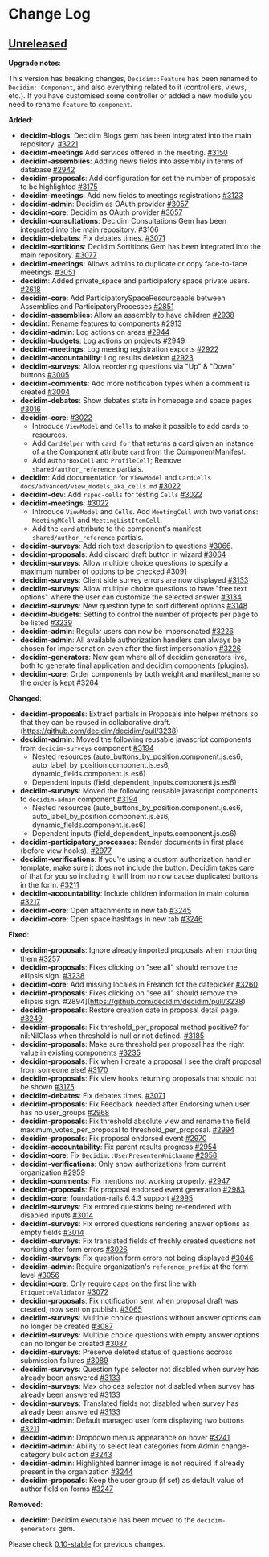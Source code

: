 # Change Log

## [Unreleased](https://github.com/decidim/decidim/tree/HEAD)

**Upgrade notes**:

This version has breaking changes, `Decidim::Feature` has been renamed to `Decidim::Component`,
and also everything related to it (controllers, views, etc.). If you have customised some
controller or added a new module you need to rename `feature` to `component`.

**Added**:

- **decidim-blogs**: Decidim Blogs gem has been integrated into the main repository. [\#3221](https://github.com/decidim/decidim/pull/3221)
- **decidim-meetings** Add services offered in the meeting. [\#3150](https://github.com/decidim/decidim/pull/3150)
- **decidim-assemblies**: Adding news fields into assembly in terms of database [\#2942](https://github.com/decidim/decidim/pull/2942)
- **decidim-proposals**: Add configuration for set the number of proposals to be highlighted [\#3175](https://github.com/decidim/decidim/pull/3175)
- **decidim-meetings**: Add new fields to meetings registrations [\#3123](https://github.com/decidim/decidim/pull/3123)
- **decidim-admin**: Decidim as OAuth provider [\#3057](https://github.com/decidim/decidim/pull/3057)
- **decidim-core**: Decidim as OAuth provider [\#3057](https://github.com/decidim/decidim/pull/3057)
- **decidim-consultations**: Decidim Consultations Gem has been  integrated into the  main  repository. [\#3106](https://github.com/decidim/decidim/pull/3106)
- **decidim-debates**: Fix debates times. [\#3071](https://github.com/decidim/decidim/pull/3071)
- **decidim-sortitions**: Decidim Sortitions Gem has been  integrated into the  main  repository. [\#3077](https://github.com/decidim/decidim/pull/3077)
- **decidim-meetings**: Allows admins to duplicate or copy face-to-face meetings. [\#3051](https://github.com/decidim/decidim/pull/3051)
- **decidim**: Added private_space and participatory space private users. [\#2618](https://github.com/decidim/decidim/pull/2618)
- **decidim-core**: Add ParticipatorySpaceResourceable between Assemblies and ParticipatoryProcesses [\#2851](https://github.com/decidim/decidim/pull/2851)
- **decidim-assemblies**: Allow an assembly to have children [\#2938](https://github.com/decidim/decidim/pull/2938)
- **decidim**: Rename features to components [\#2913](https://github.com/decidim/decidim/pull/2913)
- **decidim-admin**: Log actions on areas [\#2944](https://github.com/decidim/decidim/pull/2944)
- **decidim-budgets**: Log actions on projects [\#2949](https://github.com/decidim/decidim/pull/2949)
- **decidim-meetings**: Log meeting registration exports [\#2922](https://github.com/decidim/decidim/pull/2922)
- **decidim-accountability**: Log results deletion [\#2923](https://github.com/decidim/decidim/pull/2923)
- **decidim-surveys**: Allow reordering questions via "Up" & "Down" buttons [\#3005](https://github.com/decidim/decidim/pull/3005)
- **decidim-comments**: Add more notification types when a comment is created [\#3004](https://github.com/decidim/decidim/pull/3004)
- **decidim-debates**: Show debates stats in homepage and space pages [\#3016](https://github.com/decidim/decidim/pull/3016)
- **decidim-core**: [\#3022](https://github.com/decidim/decidim/pull/3022)
  - Introduce `ViewModel` and `Cells` to make it possible to add cards to resources.
  - Add `CardHelper` with `card_for` that returns a card given an instance of a the Component attribute `card` from the ComponentManifest.
  - Add `AuthorBoxCell` and `ProfileCell`; Remove `shared/author_reference` partials.
- **decidim**: Add documentation for `ViewModel` and `CardCells` `docs/advanced/view_models_aka_cells.md` [\#3022](https://github.com/decidim/decidim/pull/3022)
- **decidim-dev**: Add `rspec-cells` for testing `Cells` [\#3022](https://github.com/decidim/decidim/pull/3022)
- **decidim-meetings**: [\#3022](https://github.com/decidim/decidim/pull/3022)
  - Introduce `ViewModel` and `Cells`. Add `MeetingCell` with two variations: `MeetingMCell` and `MeetingListItemCell`.
  - Add the `card` attribute to the component's manifest `shared/author_reference` partials.
- **decidim-surveys**: Add rich text description to questions [\#3066](https://github.com/decidim/decidim/pull/3066).
- **decidim-proposals**: Add discard draft button in wizard [\#3064](https://github.com/decidim/decidim/pull/3064)
- **decidim-surveys**: Allow multiple choice questions to specify a maximum number of options to be checked [\#3091](https://github.com/decidim/decidim/pull/3091)
- **decidim-surveys**: Client side survey errors are now displayed [\#3133](https://github.com/decidim/decidim/pull/3133)
- **decidim-surveys**: Allow multiple choice questions to have "free text options" where the user can customize the selected answer [\#3134](https://github.com/decidim/decidim/pull/3134)
- **decidim-surveys**: New question type to sort different options [\#3148](https://github.com/decidim/decidim/pull/3148)
- **decidim-budgets**: Setting to control the number of projects per page to be listed [\#3239](https://github.com/decidim/decidim/pull/3239)
- **decidim-admin**: Regular users can now be impersonated [\#3226](https://github.com/decidim/decidim/pull/3226)
- **decidim-admin**: All available authorization handlers can always be chosen for impersonation even after the first impersonation [\#3226](https://github.com/decidim/decidim/pull/3226)
- **decidim-generators**: New gem where all of decidim generators live, both to generate final application and decidim components (plugins).
- **decidim-core**: Order components by both weight and manifest_name so the order is kept [\#3264](https://github.com/decidim/decidim/pull/3264)

**Changed**:

- **decidim-proposals**: Extract partials in Proposals into helper methors so that they can be reused in collaborative draft. (https://github.com/decidim/decidim/pull/3238)
- **decidim-admin**: Moved the following reusable javascript components from `decidim-surveys` component [\#3194](https://github.com/decidim/decidim/pull/3194)
  - Nested resources (auto_buttons_by_position.component.js.es6, auto_label_by_position.component.js.es6, dynamic_fields.component.js.es6)
  - Dependent inputs (field_dependent_inputs.component.js.es6)
- **decidim-surveys**: Moved the following reusable javascript components to `decidim-admin` component [\#3194](https://github.com/decidim/decidim/pull/3194)
  - Nested resources (auto_buttons_by_position.component.js.es6, auto_label_by_position.component.js.es6, dynamic_fields.component.js.es6)
  - Dependent inputs (field_dependent_inputs.component.js.es6)
- **decidim-participatory_processes**: Render documents in first place (before view hooks). [\#2977](https://github.com/decidim/decidim/pull/2977)
- **decidim-verifications**: If you're using a custom authorization handler template, make sure it does not include the button. Decidim takes care of that for you so including it will from no now cause duplicated buttons in the form. [\#3211](https://github.com/decidim/decidim/pull/3211)
- **decidim-accountability**: Include children information in main column [\#3217](https://github.com/decidim/decidim/pull/3217)
- **decidim-core**: Open attachments in new tab [\#3245](https://github.com/decidim/decidim/pull/3245)
- **decidim-core**: Open space hashtags in new tab [\#3246](https://github.com/decidim/decidim/pull/3246)

**Fixed**:

- **decidim-proposals**: Ignore already imported proposals when importing them [\#3257](https://github.com/decidim/decidim/pull/3257)
- **decidim-proposals**: Fixes clicking on "see all" should remove the ellipsis sign. [\#3238](https://github.com/decidim/decidim/pull/3238)
- **decidim-core**: Add missing locales in Freanch fot the datepicker [\#3260](https://github.com/decidim/decidim/pull/3260)
- **decidim-proposals**: Fixes clicking on "see all" should remove the ellipsis sign. \#2894](https://github.com/decidim/decidim/pull/3238)
- **decidim-proposals**: Restore creation date in proposal detail page. [\#3249](https://github.com/decidim/decidim/pull/3249)
- **decidim-proposals**: Fix threshold_per_proposal method positive? for nil:NilClass when threshold is null or not defined. [\#3185](https://github.com/decidim/decidim/pull/3185)
- **decidim-proposals**: Make sure threshold per proposal has the right value in existing components [\#3235](https://github.com/decidim/decidim/pull/3235)
- **decidim-proposals**: Fix when I create a proposal I see the draft proposal from someone else! [\#3170](https://github.com/decidim/decidim/pull/3083)
- **decidim-proposals**: Fix view hooks returning proposals that should not be shown [\#3175](https://github.com/decidim/decidim/pull/3175)
- **decidim-debates**: Fix debates times. [\#3071](https://github.com/decidim/decidim/pull/3071)
- **decidim-proposals**: Fix Feedback needed after Endorsing when user has no user_groups [\#2968](https://github.com/decidim/decidim/pull/2998)
- **decidim-proposals**: Fix threshold absolute view and rename the field maximum_votes_per_proposal to threshold_per_proposal. [\#2994](https://github.com/decidim/decidim/pull/2994)
- **decidim-proposals**: Fix proposal endorsed event [\#2970](https://github.com/decidim/decidim/pull/2970)
- **decidim-accountability**: Fix parent results progress [\#2954](https://github.com/decidim/decidim/pull/2954)
- **decidim-core**: Fix `Decidim::UserPresenter#nickname` [\#2958](https://github.com/decidim/decidim/pull/2958)
- **decidim-verifications**: Only show authorizations from current organization [\#2959](https://github.com/decidim/decidim/pull/2959)
- **decidim-comments**: Fix mentions not working properly.  [\#2947](https://github.com/decidim/decidim/pull/2947)
- **decidim-proposals**: Fix proposal endorsed event  generation [\#2983](https://github.com/decidim/decidim/pull/2983)
- **decidim-core**: foundation-rails 6.4.3 support [\#2995](https://github.com/decidim/decidim/pull/2995)
- **decidim-surveys**: Fix errored questions being re-rendered with disabled inputs [\#3014](https://github.com/decidim/decidim/pull/3014)
- **decidim-surveys**: Fix errored questions rendering answer options as empty fields [\#3014](https://github.com/decidim/decidim/pull/3014)
- **decidim-surveys**: Fix translated fields of freshly created questions not working after form errors [\#3026](https://github.com/decidim/decidim/pull/3026)
- **decidim-surveys**: Fix question form errors not being displayed [\#3046](https://github.com/decidim/decidim/pull/3046)
- **decidim-admin**: Require organization's `reference_prefix` at the form level [\#3056](https://github.com/decidim/decidim/pull/3056)
- **decidim-core**: Only require caps on the first line with `EtiquetteValidator` [\#3072](https://github.com/decidim/decidim/pull/3072)
- **decidim-proposals**: Fix notification sent when proposal draft was created, now sent on publish. [\#3065](https://github.com/decidim/decidim/pull/3065)
- **decidim-surveys**: Multiple choice questions without answer options can no longer be created [\#3087](https://github.com/decidim/decidim/pull/3087)
- **decidim-surveys**: Multiple choice questions with empty answer options can no longer be created [\#3087](https://github.com/decidim/decidim/pull/3087)
- **decidim-surveys**: Preserve deleted status of questions accross submission failures [\#3089](https://github.com/decidim/decidim/pull/3089)
- **decidim-surveys**: Question type selector not disabled when survey has already been answered [\#3133](https://github.com/decidim/decidim/pull/3133)
- **decidim-surveys**: Max choices selector not disabled when survey has already been answered [\#3133](https://github.com/decidim/decidim/pull/3133)
- **decidim-surveys**: Translated fields not disabled when survey has already been answered [\#3133](https://github.com/decidim/decidim/pull/3133)
- **decidim-admin**: Default managed user form displaying two buttons [\#3211](https://github.com/decidim/decidim/pull/3211)
- **decidim-admin**: Dropdown menus appearance on hover [\#3241](https://github.com/decidim/decidim/pull/3241)
- **decidim-admin**: Ability to select leaf categories from Admin change-category bulk action [\#3243](https://github.com/decidim/decidim/pull/3243)
- **decidim-admin**: Highlighted banner image is not required if already present in the organization [\#3244](https://github.com/decidim/decidim/pull/3244)
- **decidim-proposals**: Keep the user group (if set) as default value of author field on forms [\#3247](https://github.com/decidim/decidim/pull/3247)

**Removed**:

- **decidim**: Decidim executable has been moved to the `decidim-generators` gem.

Please check [0.10-stable](https://github.com/decidim/decidim/blob/0.10-stable/CHANGELOG.md) for previous changes.
